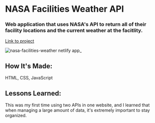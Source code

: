 # NASA Facilities Weather API

### Web application that uses NASA's API to return all of their facility locations and the current weather at the facitlity.

[Link to project](https://nasa-facilities-weather.netlify.app/)

![nasa-facilities-weather netlify app_](https://user-images.githubusercontent.com/111996055/197100015-b3300865-2a3e-454e-8660-bb765f965092.png)


## How It's Made:
HTML, CSS, JavaScript


## Lessons Learned:
This was my first time using two APIs in one website, and I learned that when managing a large amount of data, it's extremely important to stay organized.
